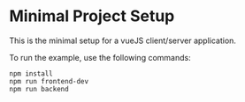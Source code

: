 # Minimal Project Setup

This is the minimal setup for a vueJS client/server application.

To run the example, use the following commands:
```
npm install
npm run frontend-dev
npm run backend
```
